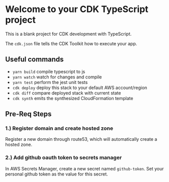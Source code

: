 # Welcome to your CDK TypeScript project

This is a blank project for CDK development with TypeScript.

The `cdk.json` file tells the CDK Toolkit how to execute your app.

## Useful commands

- `yarn build` compile typescript to js
- `yarn watch` watch for changes and compile
- `yarn test` perform the jest unit tests
- `cdk deploy` deploy this stack to your default AWS account/region
- `cdk diff` compare deployed stack with current state
- `cdk synth` emits the synthesized CloudFormation template

## Pre-Req Steps

### 1.) Register domain and create hosted zone

Register a new domain through route53, which will automatically create a hosted zone.

### 2.) Add github oauth token to secrets manager

In AWS Secrets Manager, create a new secret named `github-token`. Set your personal github token as the value for this secret.
